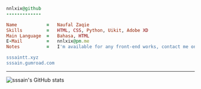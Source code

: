 ```ruby
nnlxix@github
-------------

Name           =   Naufal Zaqie
Skills         =   HTML, CSS, Python, Uikit, Adobe XD
Main Language  =   Bahasa, HTML
E-Mail         =   nnlxix@pm.me
Notes          =   I'm available for any front-end works, contact me on email.

sssaintt.xyz
sssain.gumroad.com

```
* * *
![sssain's GitHub stats](https://github-readme-stats.vercel.app/api/wakatime?username=sssain&theme=github_dark)
